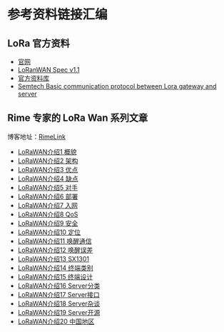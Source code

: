 # 参考资料链接汇编

## LoRa 官方资料

- [官网](https://lora-alliance.org)
- [LoRanWAN Spec v1.1](https://lora-alliance.org/resource-hub/lorawanr-specification-v11)
- [官方资料库](https://lora-alliance.org/resource-hub)
- [Semtech Basic communication protocol between Lora gateway and server
](https://github.com/Lora-net/packet_forwarder/blob/master/PROTOCOL.TXT)

## Rime 专家的 LoRa Wan 系列文章

博客地址：[RimeLink](https://blog.csdn.net/jiangjunjie_2005)

* [LoRaWAN介绍1 概貌](https://blog.csdn.net/jiangjunjie_2005/article/details/54091886)
* [LoRaWAN介绍2 架构](https://blog.csdn.net/jiangjunjie_2005/article/details/54134636)
* [LoRaWAN介绍3 优点](https://blog.csdn.net/jiangjunjie_2005/article/details/54140236)
* [LoRaWAN介绍4 缺点](https://blog.csdn.net/jiangjunjie_2005/article/details/54176245)
* [LoRaWAN介绍5 对手](https://blog.csdn.net/jiangjunjie_2005/article/details/54312283)
* [LoRaWAN介绍6 部署](https://blog.csdn.net/jiangjunjie_2005/article/details/54315548)
* [LoRaWAN介绍7 入网](https://blog.csdn.net/jiangjunjie_2005/article/details/54345432)
* [LoRaWAN介绍8 QoS](https://blog.csdn.net/jiangjunjie_2005/article/details/54380279)
* [LoRaWAN介绍9 安全](https://blog.csdn.net/jiangjunjie_2005/article/details/54410085)
* [LoRaWAN介绍10 定位](https://blog.csdn.net/jiangjunjie_2005/article/details/54427570)
* [LoRaWAN介绍11 唤醒通信](https://blog.csdn.net/jiangjunjie_2005/article/details/54576236)
* [LoRaWAN介绍12 唤醒误差](https://blog.csdn.net/jiangjunjie_2005/article/details/54588532)
* [LoRaWAN介绍13 SX1301](https://blog.csdn.net/jiangjunjie_2005/article/details/54603122)
* [LoRaWAN介绍14 终端类别](https://blog.csdn.net/jiangjunjie_2005/article/details/54620099)
* [LoRaWAN介绍15 终端设计](https://blog.csdn.net/jiangjunjie_2005/article/details/54632704)
* [LoRaWAN介绍16 Server分类](https://blog.csdn.net/jiangjunjie_2005/article/details/54669337)
* [LoRaWAN介绍17 Server接口](https://blog.csdn.net/jiangjunjie_2005/article/details/54694750)
* [LoRaWAN介绍18 Server杂谈](https://blog.csdn.net/jiangjunjie_2005/article/details/54708916)
* [LoRaWAN介绍19 Server开源](https://blog.csdn.net/jiangjunjie_2005/article/details/54730252)
* [LoRaWAN介绍20 中国地区](https://blog.csdn.net/jiangjunjie_2005/article/details/54754927)


